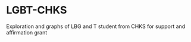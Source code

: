 # LGBT-CHKS
Exploration and graphs of LBG and T student from CHKS for support and affirmation grant
